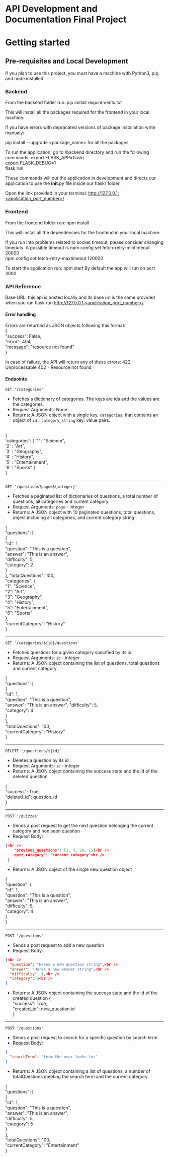 # API Development and Documentation Final Project

# Getting started #

## Pre-requisites and Local Development ##
If you plan to use this project, you must have a machine with Python3, pip, and node installed.

### Backend ###
From the backend folder run:
    pip install requirements.txt

This will install all the packages required for the frontend in your local machine.

If you have errors with depracated versions of package installation write manualy:
<br />

pip install --upgrade <package_name> for all the packages<br />


To run the application, go to /backend directory and run the following commands:
export FLASK_APP=flaskr<br />
export FLASK_DEBUG=1<br />
flask run<br />

These commands will put the application in development and directs our application to use the __init__.py file inside our flaskr folder.

Open the link provided in your terminal: 
http://127.0.0.1:<application_port_number>/


### Frontend ###

From the frontend folder run:
    npm install 

This will install all the dependencies for the frontend in your local machine.

If you run into problems related to socket timeout, please consider changing timeouts. 
A possible timeout is
npm config set fetch-retry-mintimeout 20000<br />
npm config set fetch-retry-maxtimeout 120000<br />

To start the application run:
    npm start
By default the app will run on port 3000


### API Reference ###
Base URL: this api is hosted locally and its base url is the same provided when you ran 
    flask run
http://127.0.0.1:<application_port_number>/

#### Error handling ####
Errors are returned as JSON objects following this format:<br />
    {<br />
        "success": False,<br />
        "error": 404,<br />
        "message": "resource not found"<br />
    }

In case of failure, the API will return any of these errors: 
    422 - Unprocessable
    402 - Resource not found

#### Endpoints ####

`GET '/categories'`

- Fetches a dictionary of categories. The keys are ids and the values are the categories.
- Request Arguments: None
- Returns: A JSON object with a single key, `categories`, that contains an object of `id: category_string` key: value pairs.
<br />
{<br />
    'categories': { '1' : "Science",<br />
    '2' : "Art",<br />
    '3' : "Geography",<br />
    '4' : "History",<br />
    '5' : "Entertainment",<br />
    '6' : "Sports" }<br />
}


---


`GET '/questions?page=${integer}'`

- Fetches a paginated list of dictionaries of questions, a total number of questions, all categories and current category.
- Request Arguments: `page` - integer
- Returns: A JSON object with 10 paginated questions, total questions, object including all categories, and current category string

{<br />
  "questions": [<br />
    {<br />
      "id": 1,<br />
      "question": "This is a question",<br />
      "answer": "This is an answer",<br />
      "difficulty": 5,<br />
      "category": 2<br />
    }<br />
  ],
  "totalQuestions": 100,<br />
  "categories": {<br />
    "1": "Science",<br />
    "2": "Art",<br />
    "3": "Geography",<br />
    "4": "History",<br />
    "5": "Entertainment",<br />
    "6": "Sports"<br />
  },<br />
  "currentCategory": "History"<br />
}


---


`GET '/categories/${id}/questions'`

- Fetches questions for a given category specified by its id
- Request Arguments: `id` - integer
- Returns: A JSON object containing the list of questions, total questions and current category


{<br />
  "questions": [<br />
    {<br />
      "id": 1,<br />
      "question": "This is a question",<br />
      "answer": "This is an answer",
      "difficulty": 5,<br />
      "category": 4<br />
    }<br />
  ],<br />
  "totalQuestions": 100,<br />
  "currentCategory": "History"<br />
}


---


`DELETE '/questions/${id}'`

- Deletes a question by its id
- Request Arguments: `id` - integer
- Returns: A JSON object containing the success state and the id of the deleted question


{<br />
    "success": True, <br />
    "deleted_id": question_id<br />
}


---


`POST '/quizzes'`

- Sends a post request to get the next question belonging the current category and non seen question
- Request Body:

```json
{<br />
    'previous_questions': [1, 4, 20, 15]<br />
    quiz_category': 'current category'<br />
 }
```

- Returns: A JSON object of the single new question object


{<br />
  "question": {<br />
    "id": 1,<br />
    "question": "This is a question",<br />
    "answer": "This is an answer",<br />
    "difficulty": 5,<br />
    "category": 4<br />
  }<br />
}


---


`POST '/questions'`

- Sends a post request to add a new question
- Request Body:

```json
{<br />
  "question": "Heres a new question string",<br />
  "answer": "Heres a new answer string",<br />
  "difficulty": 1,<br />
  "category": 3<br />
}
```

- Returns: A JSON object containing the success state and the id of the created question
{<br />
    "success": True, <br />
    "created_id": new_question.id<br />
}


---


`POST '/questions'`

- Sends a post request to search for a specific question by search term
- Request Body:

```json
{
  "searchTerm": "term the user looks for"
}
```

- Returns: A JSON object containing a list of questions, a number of totalQuestions meeting the search term and the current category


{<br />
  "questions": [<br />
    {<br />
      "id": 1,<br />
      "question": "This is a question",<br />
      "answer": "This is an answer",<br />
      "difficulty": 5,<br />
      "category": 5<br />
    }<br />
  ],<br />
  "totalQuestions": 100,<br />
  "currentCategory": "Entertainment"<br />
}<br />
